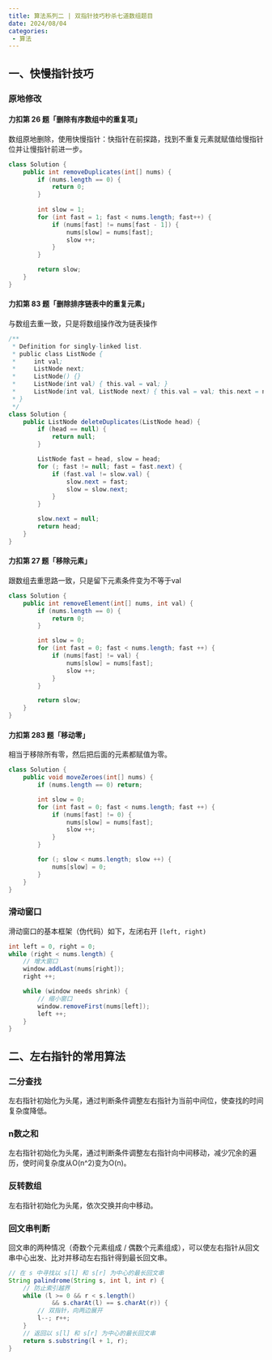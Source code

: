 ```yaml
---
title: 算法系列二 | 双指针技巧秒杀七道数组题目
date: 2024/08/04
categories:
 - 算法
---
```

## 一、快慢指针技巧
### 原地修改
#### 力扣第 26 题「删除有序数组中的重复项」
数组原地删除，使用快慢指针：快指针在前探路，找到不重复元素就赋值给慢指针位并让慢指针前进一步。
```java
class Solution {
    public int removeDuplicates(int[] nums) {
        if (nums.length == 0) {
            return 0;
        }
        
        int slow = 1;
        for (int fast = 1; fast < nums.length; fast++) {
            if (nums[fast] != nums[fast - 1]) {
                nums[slow] = nums[fast];
                slow ++;
            }
        }

        return slow;
    }
}
```

#### 力扣第 83 题「删除排序链表中的重复元素」
与数组去重一致，只是将数组操作改为链表操作
```java
/**
 * Definition for singly-linked list.
 * public class ListNode {
 *     int val;
 *     ListNode next;
 *     ListNode() {}
 *     ListNode(int val) { this.val = val; }
 *     ListNode(int val, ListNode next) { this.val = val; this.next = next; }
 * }
 */
class Solution {
    public ListNode deleteDuplicates(ListNode head) {
        if (head == null) {
            return null;
        }

        ListNode fast = head, slow = head;
        for (; fast != null; fast = fast.next) {
            if (fast.val != slow.val) {
                slow.next = fast;
                slow = slow.next;
            }
        }

        slow.next = null;
        return head; 
    }
}
```

#### 力扣第 27 题「移除元素」
跟数组去重思路一致，只是留下元素条件变为不等于val
```java
class Solution {
    public int removeElement(int[] nums, int val) {
        if (nums.length == 0) {
            return 0;
        }

        int slow = 0;
        for (int fast = 0; fast < nums.length; fast ++) {
            if (nums[fast] != val) {
                nums[slow] = nums[fast];
                slow ++;
            }
        }

        return slow;
    }
}
```

#### 力扣第 283 题「移动零」
相当于移除所有零，然后把后面的元素都赋值为零。
```java
class Solution {
    public void moveZeroes(int[] nums) {
        if (nums.length == 0) return;

        int slow = 0;
        for (int fast = 0; fast < nums.length; fast ++) {
            if (nums[fast] != 0) {
                nums[slow] = nums[fast];
                slow ++;
            }
        }

        for (; slow < nums.length; slow ++) {
            nums[slow] = 0;
        }
    }
}
```

### 滑动窗口
滑动窗口的基本框架（伪代码）如下，左闭右开 `[left, right)`
```java
int left = 0, right = 0;
while (right < nums.length) {
    // 增大窗口
    window.addLast(nums[right]);
    right ++;

    while (window needs shrink) {
        // 缩小窗口
        window.removeFirst(nums[left]);
        left ++;
    }
}
```

## 二、左右指针的常用算法
### 二分查找
左右指针初始化为头尾，通过判断条件调整左右指针为当前中间位，使查找的时间复杂度降低。

### n数之和
左右指针初始化为头尾，通过判断条件调整左右指针向中间移动，减少冗余的遍历，使时间复杂度从O(n^2)变为O(n)。

### 反转数组
左右指针初始化为头尾，依次交换并向中移动。

### 回文串判断
回文串的两种情况（奇数个元素组成 / 偶数个元素组成），可以使左右指针从回文串中心出发、比对并移动左右指针得到最长回文串。
```java
// 在 s 中寻找以 s[l] 和 s[r] 为中心的最长回文串
String palindrome(String s, int l, int r) {
    // 防止索引越界
    while (l >= 0 && r < s.length()
            && s.charAt(l) == s.charAt(r)) {
        // 双指针，向两边展开
        l--; r++;
    }
    // 返回以 s[l] 和 s[r] 为中心的最长回文串
    return s.substring(l + 1, r);
}
```
